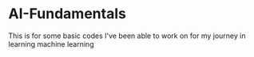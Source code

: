 # AI-Fundamentals
This is for some basic codes I've been able to work on for my journey in learning machine learning
